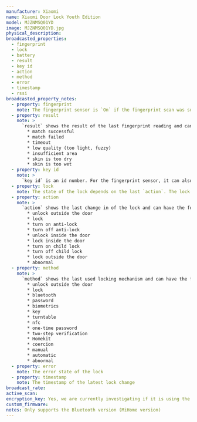 ```yaml
---
manufacturer: Xiaomi
name: Xiaomi Door Lock Youth Edition
model: MJZNMSQ01YD
image: MJZNMSQ01YD.jpg
physical_description:
broadcasted_properties:
  - fingerprint
  - lock
  - battery
  - result
  - key id
  - action
  - method
  - error
  - timestamp
  - rssi
broadcasted_property_notes:
  - property: fingerprint
    note: The fingerprint sensor is `On` if the fingerprint scan was succesful, otherwise it is `Off` The fingerprint entity has two extra attributes, `result` and `key id`.
  - property: result
    note: >
      `result` shows the result of the last fingerprint reading and can have the following values:
        * match successful
        * match failed
        * timeout
        * low quality (too light, fuzzy)
        * insufficient area
        * skin is too dry
        * skin is too wet
  - property: key id
    note: >
      `key id` is an id number. For the fingerprint sensor, it can also be `administrator` or `unknown operator`
  - property: lock
    note: The state of the lock depends on the last `action`. The lock entity has five extra attributes, `action`, `method`, `error` and `key id` and `timestamp`
  - property: action
    note: >
      `action` shows the last change in of the lock and can have the followng values:
        * unlock outside the door
        * lock
        * turn on anti-lock
        * turn off anti-lock
        * unlock inside the door
        * lock inside the door
        * turn on child lock
        * turn off child lock
        * lock outside the door
        * abnormal
  - property: method
    note: >
      `method` shows the last used locking mechanism and can have the following values:
        * unlock outside the door
        * lock
        * bluetooth
        * password
        * biometrics
        * key
        * turntable
        * nfc
        * one-time password
        * two-step verification
        * Homekit
        * coercion
        * manual
        * automatic
        * abnormal
  - property: error
    note: The error state of the lock
  - property: timestamp
    note: The timestamp of the latest lock change
broadcast_rate:
active_scan:
encryption_key: Yes, we are currently investigating if it is using the new (16 bytes) or old (12 bytes) encryption type, see this [issue](https://github.com/custom-components/ble_monitor/issues/667)
custom_firmware:
notes: Only supports the Bluetooth version (MiHome version)
---
```

